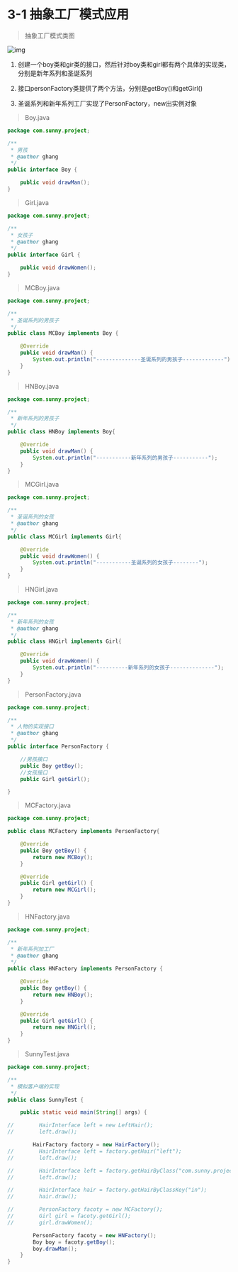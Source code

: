 # 3-1 抽象工厂模式应用

> 抽象工厂模式类图

![img](https://img.mukewang.com/59eadb7d0001ead512800720.jpg)

1. 创建一个boy类和gir类的接口，然后针对boy类和girl都有两个具体的实现类，分别是新年系列和圣诞系列


2. 接口personFactory类提供了两个方法，分别是getBoy()和getGirl()
3. 圣诞系列和新年系列工厂实现了PersonFactory，new出实例对象

> Boy.java

```java
package com.sunny.project;

/**
 * 男孩
 * @author ghang
 */
public interface Boy {

    public void drawMan();
}
```

> Girl.java

```java
package com.sunny.project;

/**
 * 女孩子
 * @author ghang
 */
public interface Girl {

    public void drawWomen();
}
```

> MCBoy.java

```java
package com.sunny.project;

/**
 * 圣诞系列的男孩子
 */
public class MCBoy implements Boy {

    @Override
    public void drawMan() {
        System.out.println("--------------圣诞系列的男孩子-------------");
    }
}
```

> HNBoy.java

```java
package com.sunny.project;

/**
 * 新年系列的男孩子
 */
public class HNBoy implements Boy{

    @Override
    public void drawMan() {
        System.out.println("-----------新年系列的男孩子-----------");
    }
}
```

> MCGirl.java

```java
package com.sunny.project;

/**
 * 圣诞系列的女孩
 * @author ghang
 */
public class MCGirl implements Girl{

    @Override
    public void drawWomen() {
        System.out.println("-----------圣诞系列的女孩子--------");
    }
}
```

> HNGirl.java

```java
package com.sunny.project;

/**
 * 新年系列的女孩
 * @author ghang
 */
public class HNGirl implements Girl{

    @Override
    public void drawWomen() {
        System.out.println("----------新年系列的女孩子--------------");
    }
}
```

> PersonFactory.java

```java
package com.sunny.project;

/**
 * 人物的实现接口
 * @author ghang
 */
public interface PersonFactory {

    //男孩接口
    public Boy getBoy();
    //女孩接口
    public Girl getGirl();

}
```

> MCFactory.java

```java
package com.sunny.project;

public class MCFactory implements PersonFactory{

    @Override
    public Boy getBoy() {
        return new MCBoy();
    }

    @Override
    public Girl getGirl() {
        return new MCGirl();
    }
}
```

> HNFactory.java

```java
package com.sunny.project;

/**
 * 新年系列加工厂
 * @author ghang
 */
public class HNFactory implements PersonFactory {

    @Override
    public Boy getBoy() {
        return new HNBoy();
    }

    @Override
    public Girl getGirl() {
        return new HNGirl();
    }
}
```

> SunnyTest.java

```java
package com.sunny.project;

/**
 * 模拟客户端的实现
 */
public class SunnyTest {

    public static void main(String[] args) {

//        HairInterface left = new LeftHair();
//        left.draw();

        HairFactory factory = new HairFactory();
//        HairInterface left = factory.getHair("left");
//        left.draw();

//        HairInterface left = factory.getHairByClass("com.sunny.project.LeftHair");
//        left.draw();

//        HairInterface hair = factory.getHairByClassKey("in");
//        hair.draw();

//        PersonFactory facoty = new MCFactory();
//        Girl girl = facoty.getGirl();
//        girl.drawWomen();

        PersonFactory facoty = new HNFactory();
        Boy boy = facoty.getBoy();
        boy.drawMan();
    }
}
```






